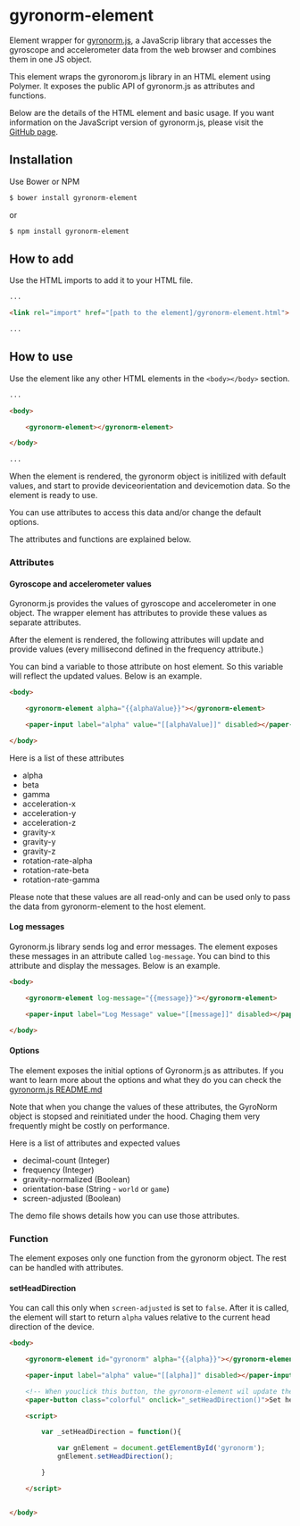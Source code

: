 # gyronorm-element
Element wrapper for [gyronorm.js](https://github.com/dorukeker/gyronorm.js), a JavaScrip library that accesses the gyroscope and accelerometer data from the web browser and combines them in one JS object.

This element wraps the gyronorom.js library in an HTML element using Polymer. It exposes the public API of gyronorm.js as attributes and functions.

Below are the details of the HTML element and basic usage. If you want information on the JavaScript version of gyronorm.js, please visit the [GitHub page](https://github.com/dorukeker/gyronorm.js).

## Installation
Use Bower or NPM

```sh
$ bower install gyronorm-element
```

or

```sh
$ npm install gyronorm-element
```

## How to add
Use the HTML imports to add it to your HTML file.

```html
...

<link rel="import" href="[path to the element]/gyronorm-element.html">

...
```

## How to use
Use the element like any other HTML elements in the `<body></body>` section.

```html
...

<body>

	<gyronorm-element></gyronorm-element>

</body>

...
```

When the element is rendered, the gyronorm object is initilized with default values, and start to provide deviceorientation and devicemotion data. So the element is ready to use.

You can use attributes to access this data and/or change the default options.

The attributes and functions are explained below.

### Attributes

#### Gyroscope and accelerometer values
Gyronorm.js provides the values of gyroscope and accelerometer in one object. The wrapper element has attributes to provide these values as separate attributes.

After the element is rendered, the following attributes will update and provide values (every millisecond defined in the frequency attribute.)

You can bind a variable to those attribute on host element. So this variable will reflect the updated values. Below is an example.

```html
<body>

	<gyronorm-element alpha="{{alphaValue}}"></gyronorm-element>

	<paper-input label="alpha" value="[[alphaValue]]" disabled></paper-input>

</body>

```

Here is a list of these attributes

- alpha
- beta
- gamma
- acceleration-x
- acceleration-y
- acceleration-z
- gravity-x
- gravity-y
- gravity-z
- rotation-rate-alpha
- rotation-rate-beta
- rotation-rate-gamma

Please note that these values are all read-only and can be used only to pass the data from gyronorm-element to the host element.

#### Log messages
Gyronorm.js library sends log and error messages. The element exposes these messages in an attribute called `log-message`. You can bind to this attribute and display the messages. Below is an example.

```html
<body>

	<gyronorm-element log-message="{{message}}"></gyronorm-element>

	<paper-input label="Log Message" value="[[message]]" disabled></paper-input>

</body>

```

#### Options
The element exposes the initial options of Gyronorm.js as attributes. If you want to learn more about the options and what they do you can check the [gyronorm.js README.md](https://github.com/dorukeker/gyronorm.js)

Note that when you change the values of these attributes, the GyroNorm object is stopsed and reinitiated under the hood. Chaging them very frequently might be costly on performance.

Here is a list of attributes and expected values

- decimal-count (Integer)
- frequency (Integer)
- gravity-normalized (Boolean)
- orientation-base (String - `world` or `game`)
- screen-adjusted (Boolean)

The demo file shows details how you can use those attributes.

### Function
The element exposes only one function from the gyronorm object. The rest can be handled with attributes.

#### setHeadDirection
You can call this only when `screen-adjusted` is set to `false`. After it is called, the element will start to return `alpha` values relative to the current head direction of the device.

```html
<body>

	<gyronorm-element id="gyronorm" alpha="{{alpha}}"></gyronorm-element>

	<paper-input label="alpha" value="[[alpha]]" disabled></paper-input>

	<!-- When youclick this button, the gyronorm-element wil update the head direction -->
	<paper-button class="colorful" onclick="_setHeadDirection()">Set head direction</paper-button>

	<script>

		var _setHeadDirection = function(){

			var gnElement = document.getElementById('gyronorm');
			gnElement.setHeadDirection();

		}

	</script>


</body>
```
